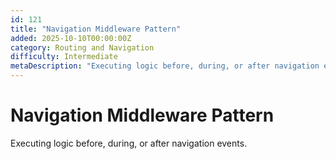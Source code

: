 ```yaml
---
id: 121
title: "Navigation Middleware Pattern"
added: 2025-10-10T00:00:00Z
category: Routing and Navigation
difficulty: Intermediate
metaDescription: "Executing logic before, during, or after navigation events."
---
```


# Navigation Middleware Pattern

Executing logic before, during, or after navigation events.
